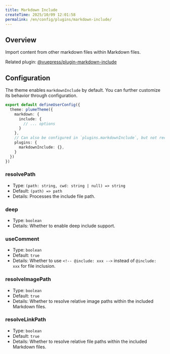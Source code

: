 ```yaml
---
title: Markdown Include
createTime: 2025/10/09 12:01:58
permalink: /en/config/plugins/markdown-include/
---
```


## Overview

Import content from other markdown files within Markdown files.

Related plugin: [@vuepress/plugin-markdown-include](https://ecosystem.vuejs.press/plugins/markdown/markdown-include.html)

## Configuration

The theme enables `markdownInclude` by default. You can further customize its behavior through configuration.

```ts title=".vuepress/config.ts"
export default defineUserConfig({
  theme: plumeTheme({
    markdown: {
      include: {
        // ... options
      }
    },
    // Can also be configured in `plugins.markdownInclude`, but not recommended
    plugins: {
      markdownInclude: {},
    }
  })
})
```

### resolvePath

- Type: `(path: string, cwd: string | null) => string`
- Default: `(path) => path`
- Details: Processes the include file path.

### deep

- Type: `boolean`
- Details: Whether to enable deep include support.

### useComment

- Type: `boolean`
- Default: `true`
- Details: Whether to use `<!-- @include: xxx -->` instead of `@include: xxx` for file inclusion.

### resolveImagePath

- Type: `boolean`
- Default: `true`
- Details: Whether to resolve relative image paths within the included Markdown files.

### resolveLinkPath

- Type: `boolean`
- Default: `true`
- Details: Whether to resolve relative file paths within the included Markdown files.

